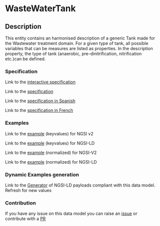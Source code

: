 # WasteWaterTank

## Description 

This entity contains an harmonised description of a generic Tank made for the Wastewater treatment domain. For a given type of tank, all possible variables that can be measures are listed as properties. In the description property, the type of tank (anaerobic, pre-dinitrification, nitrification etc.)can be defined.
### Specification

Link to the [interactive specification](https://swagger.lab.fiware.org/?url=https://smart-data-models.github.io/dataModel.WasteWater/WasteWaterTank/swagger.yaml)

Link to the [specification](https://smart-data-models.github.io/dataModel.WasteWater/WasteWaterTank/doc/spec.md)

Link to the [specification in Spanish](https://smart-data-models.github.io/dataModel.WasteWater/WasteWaterTank/doc/spec_ES.md)

Link to the [specification in French](https://smart-data-models.github.io/dataModel.WasteWater/WasteWaterTank/doc/spec_FR.md)
### Examples

Link to the [example](https://smart-data-models.github.io/dataModel.WasteWater/WasteWaterTank/examples/example.json) (keyvalues) for NGSI v2

Link to the [example](https://smart-data-models.github.io/dataModel.WasteWater/WasteWaterTank/examples/example.jsonld) (keyvalues) for NGSI-LD

Link to the [example](https://smart-data-models.github.io/dataModel.WasteWater/WasteWaterTank/examples/example-normalized.json) (normalized) for NGSI-V2

Link to the [example](https://smart-data-models.github.io/dataModel.WasteWater/WasteWaterTank/examples/example-normalized.jsonld) (normalized) for NGSI-LD
### Dynamic Examples generation

Link to the [Generator](https://smartdatamodels.org/extra/ngsi-ld_generator_v0.91.php?schemaUrl=https://raw.githubusercontent.com/smart-data-models/dataModel.WasteWater/master/WasteWaterTank/schema.json&email=info@smartdatamodels.org) of NGSI-LD payloads compliant with this data model. Refresh for new values
### Contribution

 If you have any issue on this data model you can raise an [issue](https://github.com/smart-data-models/dataModel.WasteWater/issues)  or contribute with a [PR](https://github.com/smart-data-models/dataModel.WasteWater/pulls)